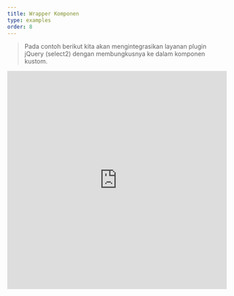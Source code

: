 ```yaml
---
title: Wrapper Komponen
type: examples
order: 8
---
```


> Pada contoh berikut kita akan mengintegrasikan layanan plugin jQuery (select2) dengan membungkusnya ke dalam komponen kustom.

<iframe width="100%" height="500" src="https://jsfiddle.net/chrisvfritz/d131Lebj/embedded/result,html,js,css" allowfullscreen="allowfullscreen" frameborder="0"></iframe>
